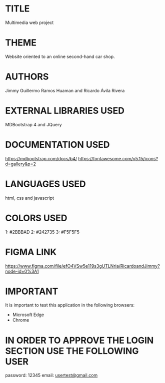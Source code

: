 # TITLE
Multimedia web project

# THEME
Website oriented to an online second-hand car shop.

# AUTHORS
Jimmy Guillermo Ramos Huaman and Ricardo Ávila Rivera

# EXTERNAL LIBRARIES USED
MDBootstrap 4 and JQuery

# DOCUMENTATION USED
https://mdbootstrap.com/docs/b4/
https://fontawesome.com/v5.15/icons?d=gallery&p=2

# LANGUAGES USED 
html, css and javascript

# COLORS USED
1: #2BBBAD
2: #242735
3: #F5F5F5

# FIGMA LINK
https://www.figma.com/file/efO4VSw5e119s3gUTLNria/RicardoandJimmy?node-id=0%3A1

# IMPORTANT
It is important to test this application in the following browsers:
- Microsoft Edge
- Chrome

# IN ORDER TO APPROVE THE LOGIN SECTION USE THE FOLLOWING USER
password: 12345
email: usertest@gmail.com


